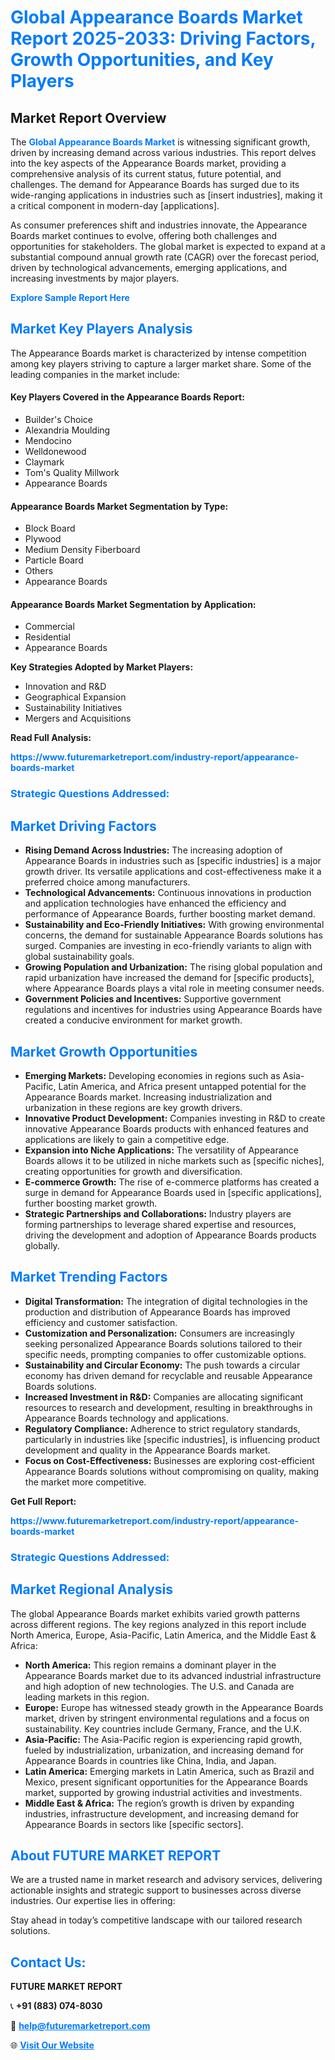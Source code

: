 <h1 style="color: #007BFF;">Global Appearance Boards Market Report 2025-2033: Driving Factors, Growth Opportunities, and Key Players</h1>

<section id="overview">
<h2>Market Report Overview</h2>
<p>The <a href="https://www.futuremarketreport.com/industry-report/appearance-boards-market" style="color: #007BFF; text-decoration: none;"><strong>Global Appearance Boards Market</strong></a> is witnessing significant growth, driven by increasing demand across various industries. This report delves into the key aspects of the Appearance Boards market, providing a comprehensive analysis of its current status, future potential, and challenges. The demand for Appearance Boards has surged due to its wide-ranging applications in industries such as [insert industries], making it a critical component in modern-day [applications].</p>
<p>As consumer preferences shift and industries innovate, the Appearance Boards market continues to evolve, offering both challenges and opportunities for stakeholders. The global market is expected to expand at a substantial compound annual growth rate (CAGR) over the forecast period, driven by technological advancements, emerging applications, and increasing investments by major players.</p>
</section>

<section id="overview">
<p><a href="https://www.futuremarketreport.com/request-sample/reportId=98683" style="color: #007BFF; text-decoration: none;"><strong>Explore Sample Report Here</strong></a></p>
</section>

<section id="key-players">
<h2 style="color: #007BFF;">Market Key Players Analysis</h2>
<p>The Appearance Boards market is characterized by intense competition among key players striving to capture a larger market share. Some of the leading companies in the market include:</p>
<h4>Key Players Covered in the Appearance Boards Report:</h4>
<ul><li>Builder&#039;s Choice</li><li>Alexandria Moulding</li><li>Mendocino</li><li>Welldonewood</li><li>Claymark</li><li>Tom&#039;s Quality Millwork</li><li>Appearance Boards</li></ul>
<h4>Appearance Boards Market Segmentation by Type:</h4>
<ul><li>Block Board</li><li>Plywood</li><li>Medium Density Fiberboard</li><li>Particle Board</li><li>Others</li><li>Appearance Boards</li></ul>

<h4>Appearance Boards Market Segmentation by Application:</h4>
<ul><li>Commercial</li><li>Residential</li><li>Appearance Boards</li></ul>
<p><strong>Key Strategies Adopted by Market Players:</strong></p>
<ul>
<li>Innovation and R&D</li>
<li>Geographical Expansion</li>
<li>Sustainability Initiatives</li>
<li>Mergers and Acquisitions</li>
</ul>
</section>

<section>
<p><strong>Read Full Analysis: </strong></p><a href="https://www.futuremarketreport.com/industry-report/appearance-boards-market" style="color: #007BFF; text-decoration: none;"><strong>https://www.futuremarketreport.com/industry-report/appearance-boards-market</strong></a>
<h3 style="color: #007BFF;">Strategic Questions Addressed:</h3>
</section>

<section id="driving-factors">
<h2 style="color: #007BFF;">Market Driving Factors</h2>
<ul>
<li><strong>Rising Demand Across Industries:</strong> The increasing adoption of Appearance Boards in industries such as [specific industries] is a major growth driver. Its versatile applications and cost-effectiveness make it a preferred choice among manufacturers.</li>
<li><strong>Technological Advancements:</strong> Continuous innovations in production and application technologies have enhanced the efficiency and performance of Appearance Boards, further boosting market demand.</li>
<li><strong>Sustainability and Eco-Friendly Initiatives:</strong> With growing environmental concerns, the demand for sustainable Appearance Boards solutions has surged. Companies are investing in eco-friendly variants to align with global sustainability goals.</li>
<li><strong>Growing Population and Urbanization:</strong> The rising global population and rapid urbanization have increased the demand for [specific products], where Appearance Boards plays a vital role in meeting consumer needs.</li>
<li><strong>Government Policies and Incentives:</strong> Supportive government regulations and incentives for industries using Appearance Boards have created a conducive environment for market growth.</li>
</ul>
</section>

<section id="growth-opportunities">
<h2 style="color: #007BFF;">Market Growth Opportunities</h2>
<ul>
<li><strong>Emerging Markets:</strong> Developing economies in regions such as Asia-Pacific, Latin America, and Africa present untapped potential for the Appearance Boards market. Increasing industrialization and urbanization in these regions are key growth drivers.</li>
<li><strong>Innovative Product Development:</strong> Companies investing in R&D to create innovative Appearance Boards products with enhanced features and applications are likely to gain a competitive edge.</li>
<li><strong>Expansion into Niche Applications:</strong> The versatility of Appearance Boards allows it to be utilized in niche markets such as [specific niches], creating opportunities for growth and diversification.</li>
<li><strong>E-commerce Growth:</strong> The rise of e-commerce platforms has created a surge in demand for Appearance Boards used in [specific applications], further boosting market growth.</li>
<li><strong>Strategic Partnerships and Collaborations:</strong> Industry players are forming partnerships to leverage shared expertise and resources, driving the development and adoption of Appearance Boards products globally.</li>
</ul>
</section>

<section id="trending-factors">
<h2 style="color: #007BFF;">Market Trending Factors</h2>
<ul>
<li><strong>Digital Transformation:</strong> The integration of digital technologies in the production and distribution of Appearance Boards has improved efficiency and customer satisfaction.</li>
<li><strong>Customization and Personalization:</strong> Consumers are increasingly seeking personalized Appearance Boards solutions tailored to their specific needs, prompting companies to offer customizable options.</li>
<li><strong>Sustainability and Circular Economy:</strong> The push towards a circular economy has driven demand for recyclable and reusable Appearance Boards solutions.</li>
<li><strong>Increased Investment in R&D:</strong> Companies are allocating significant resources to research and development, resulting in breakthroughs in Appearance Boards technology and applications.</li>
<li><strong>Regulatory Compliance:</strong> Adherence to strict regulatory standards, particularly in industries like [specific industries], is influencing product development and quality in the Appearance Boards market.</li>
<li><strong>Focus on Cost-Effectiveness:</strong> Businesses are exploring cost-efficient Appearance Boards solutions without compromising on quality, making the market more competitive.</li>
</ul>
</section>

<section>
<p><strong>Get Full Report: </strong></p><a href="https://www.futuremarketreport.com/industry-report/appearance-boards-market" style="color: #007BFF; text-decoration: none;"><strong>https://www.futuremarketreport.com/industry-report/appearance-boards-market</strong></a>
<h3 style="color: #007BFF;">Strategic Questions Addressed:</h3>
</section>


<section id="regional-analysis">
<h2 style="color: #007BFF;">Market Regional Analysis</h2>
<p>The global Appearance Boards market exhibits varied growth patterns across different regions. The key regions analyzed in this report include North America, Europe, Asia-Pacific, Latin America, and the Middle East & Africa:</p>
<ul>
<li><strong>North America:</strong> This region remains a dominant player in the Appearance Boards market due to its advanced industrial infrastructure and high adoption of new technologies. The U.S. and Canada are leading markets in this region.</li>
<li><strong>Europe:</strong> Europe has witnessed steady growth in the Appearance Boards market, driven by stringent environmental regulations and a focus on sustainability. Key countries include Germany, France, and the U.K.</li>
<li><strong>Asia-Pacific:</strong> The Asia-Pacific region is experiencing rapid growth, fueled by industrialization, urbanization, and increasing demand for Appearance Boards in countries like China, India, and Japan.</li>
<li><strong>Latin America:</strong> Emerging markets in Latin America, such as Brazil and Mexico, present significant opportunities for the Appearance Boards market, supported by growing industrial activities and investments.</li>
<li><strong>Middle East & Africa:</strong> The region’s growth is driven by expanding industries, infrastructure development, and increasing demand for Appearance Boards in sectors like [specific sectors].</li>
</ul>
</section>

<footer>
<h2 style="color: #007BFF;">About FUTURE MARKET REPORT</h2>
<p>We are a trusted name in market research and advisory services, delivering actionable insights and strategic support to businesses across diverse industries. Our expertise lies in offering:</p>

<p>Stay ahead in today’s competitive landscape with our tailored research solutions.</p>

<h2 style="color: #007BFF;">Contact Us:</h2>
<p><strong>FUTURE MARKET REPORT</strong></p>
<p>📞 <strong>+91 (883) 074-8030</strong></p>
<p>📧 <strong><a href="mailto:help@futuremarketreport.com" style="color: #007BFF;">help@futuremarketreport.com</a></strong></p>
<p>🌐 <strong><a href="https://www.futuremarketreport.com/" style="color: #007BFF;">Visit Our Website</a></strong></p>
</footer>